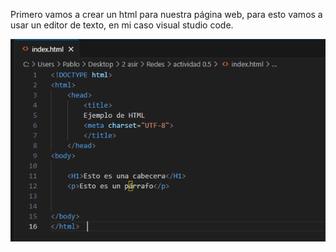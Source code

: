 Primero vamos a crear un html para nuestra página web, para esto vamos a usar un editor de texto, en mi caso visual studio code.

![Screenshot2](imagenes/Screenshot_2.png)
